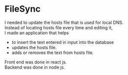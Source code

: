 # FileSync

I needed to update the hosts file that is used for local DNS.<br/>
Instead of locating hosts file every time and editing it, <br/>
I made an application that helps 
  * to insert the text entered in input into the database
  * updates the hosts file.
  * adds or removes the text from hosts file.

Front end was done in react js.<br/>
Backend was done in node js.
